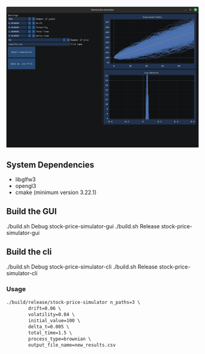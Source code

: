 ![Screenshot](app.png)

## System Dependencies
- libglfw3
- opengl3
- cmake (minimum version 3.22.1)

## Build the GUI

./build.sh Debug stock-price-simulator-gui
./build.sh Release stock-price-simulator-gui

## Build the cli

./build.sh Debug stock-price-simulator-cli
./build.sh Release stock-price-simulator-cli

### Usage

```
./build/release/stock-price-simulator n_paths=3 \
        drift=0.06 \
        volatility=0.04 \
        initial_value=100 \
        delta_t=0.005 \
        total_time=1.5 \
        process_type=brownian \
        output_file_name=new_results.csv
```